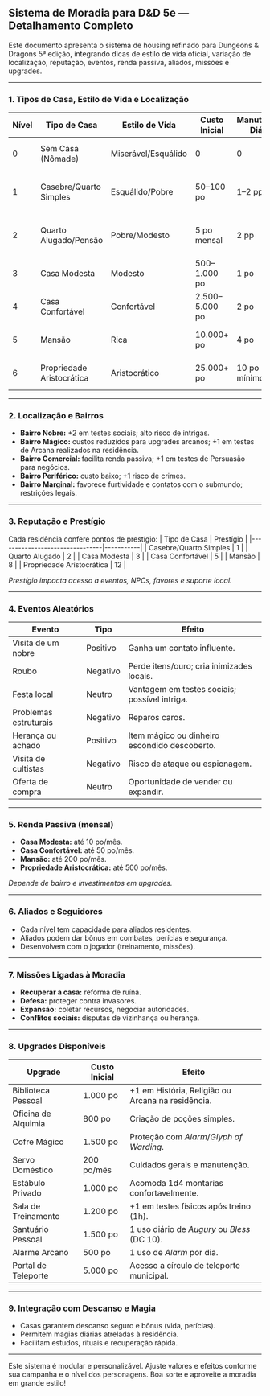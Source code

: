 ## Sistema de Moradia para D&D 5e — Detalhamento Completo
Este documento apresenta o sistema de housing refinado para Dungeons & Dragons 5ª edição, integrando dicas de estilo de vida oficial, variação de localização, reputação, eventos, renda passiva, aliados, missões e upgrades.

---

### 1. Tipos de Casa, Estilo de Vida e Localização
| Nível | Tipo de Casa               | Estilo de Vida    | Custo Inicial     | Manutenção Diária | Localização Exemplo            | Benefícios Básicos                       | Capacidade Aliados |
|-------|---------------------------|-------------------|-------------------|-------------------|-------------------------------|-----------------------------------------|--------------------|
| 0     | Sem Casa (Nômade)          | Miserável/Esquálido| 0                 | 0                 | Sem residência fixa           | Nenhum; risco de furtos e doenças       | 0                  |
| 1     | Casebre/Quarto Simples      | Esquálido/Pobre   | 50–100 po         | 1–2 pp            | Bairros periféricos, cortiços | Descanso básico; armazenamento mínimo   | 0                  |
| 2     | Quarto Alugado/Pensão       | Pobre/Modesto     | 5 po mensal       | 2 pp              | Bairros populares              | Descanso seguro; proteção legal básica  | 1                  |
| 3     | Casa Modesta                | Modesto           | 500–1.000 po      | 1 po              | Bairro residencial comum      | Abriga 1 aliado; bônus sociais +1       | 1                  |
| 4     | Casa Confortável            | Confortável       | 2.500–5.000 po    | 2 po              | Bairros nobres/mágicos        | +1 PV em descanso; 2 aliados            | 2                  |
| 5     | Mansão                     | Rica              | 10.000+ po        | 4 po              | Distrito nobre ou comercial   | Staff básico; bônus sociais +2           | 4                  |
| 6     | Propriedade Aristocrática  | Aristocrático     | 25.000+ po        | 10 po mínimo       | Áreas exclusivas              | Eventos sociais; renome e influência     | 6                  |

---

### 2. Localização e Bairros
- **Bairro Nobre:** +2 em testes sociais; alto risco de intrigas.
- **Bairro Mágico:** custos reduzidos para upgrades arcanos; +1 em testes de Arcana realizados na residência.
- **Bairro Comercial:** facilita renda passiva; +1 em testes de Persuasão para negócios.
- **Bairro Periférico:** custo baixo; +1 risco de crimes.
- **Bairro Marginal:** favorece furtividade e contatos com o submundo; restrições legais.

---

### 3. Reputação e Prestígio
Cada residência confere pontos de prestígio:
| Tipo de Casa                   | Prestígio |
|--------------------------------|-----------|
| Casebre/Quarto Simples         | 1         |
| Quarto Alugado                 | 2         |
| Casa Modesta                   | 3         |
| Casa Confortável               | 5         |
| Mansão                         | 8         |
| Propriedade Aristocrática      | 12        |

*Prestígio impacta acesso a eventos, NPCs, favores e suporte local.*

---

### 4. Eventos Aleatórios
| Evento                   | Tipo      | Efeito                                           |
|--------------------------|-----------|--------------------------------------------------|
| Visita de um nobre       | Positivo  | Ganha um contato influente.                      |
| Roubo                    | Negativo  | Perde itens/ouro; cria inimizades locais.         |
| Festa local              | Neutro    | Vantagem em testes sociais; possível intriga.     |
| Problemas estruturais    | Negativo  | Reparos caros.                                    |
| Herança ou achado        | Positivo  | Item mágico ou dinheiro escondido descoberto.     |
| Visita de cultistas      | Negativo  | Risco de ataque ou espionagem.                    |
| Oferta de compra         | Neutro    | Oportunidade de vender ou expandir.               |

---

### 5. Renda Passiva (mensal)
- **Casa Modesta:** até 10 po/mês.
- **Casa Confortável:** até 50 po/mês.
- **Mansão:** até 200 po/mês.
- **Propriedade Aristocrática:** até 500 po/mês.

*Depende de bairro e investimentos em upgrades.*

---

### 6. Aliados e Seguidores
- Cada nível tem capacidade para aliados residentes.
- Aliados podem dar bônus em combates, perícias e segurança.
- Desenvolvem com o jogador (treinamento, missões).

---

### 7. Missões Ligadas à Moradia
- **Recuperar a casa:** reforma de ruína.
- **Defesa:** proteger contra invasores.
- **Expansão:** coletar recursos, negociar autoridades.
- **Conflitos sociais:** disputas de vizinhança ou herança.

---

### 8. Upgrades Disponíveis
| Upgrade                  | Custo Inicial | Efeito                                            |
|--------------------------|---------------|---------------------------------------------------|
| Biblioteca Pessoal       | 1.000 po      | +1 em História, Religião ou Arcana na residência. |
| Oficina de Alquimia      | 800 po        | Criação de poções simples.                        |
| Cofre Mágico             | 1.500 po      | Proteção com *Alarm*/*Glyph of Warding*.           |
| Servo Doméstico          | 200 po/mês    | Cuidados gerais e manutenção.                     |
| Estábulo Privado         | 1.000 po      | Acomoda 1d4 montarias confortavelmente.           |
| Sala de Treinamento      | 1.200 po      | +1 em testes físicos após treino (1h).            |
| Santuário Pessoal        | 1.500 po      | 1 uso diário de *Augury* ou *Bless* (DC 10).     |
| Alarme Arcano            | 500 po        | 1 uso de *Alarm* por dia.                         |
| Portal de Teleporte      | 5.000 po      | Acesso a círculo de teleporte municipal.         |

---

### 9. Integração com Descanso e Magia
- Casas garantem descanso seguro e bônus (vida, perícias).
- Permitem magias diárias atreladas à residência.
- Facilitam estudos, rituais e recuperação rápida.

---

Este sistema é modular e personalizável. Ajuste valores e efeitos conforme sua campanha e o nível dos personagens. Boa sorte e aproveite a moradia em grande estilo!

